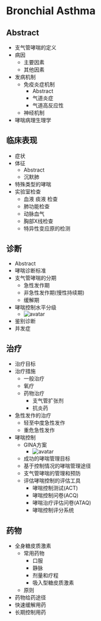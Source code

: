 # Bronchial Asthma

## Abstract
- 支气管哮喘的定义
- 病因
  - 主要因素
  - 其他因素
- 发病机制
  - 免疫炎症机制
    - Abstract
    - 气道炎症
    - 气道高反应性
  - 神经机制
- 哮喘病理生理学

## 临床表现
- 症状
- 体征
  - Abstract
  - 沉默肺
- 特殊类型的哮喘
- 实验室检查
  - 血液 痰液 检查
  - 肺功能检查
  - 动脉血气
  - 胸部X线检查
  - 特异性变应原的检测

## 诊断
- Abstract
- 哮喘诊断标准
- 支气管哮喘的分期  
  - 急性发作期
  - 非急性发作期(慢性持续期)
  - 缓解期
- 哮喘控制水平分级
  - ![avatar](https://dsm04pap003files.storage.live.com/y4mjBQv5SHybD2aZokME_wltue2jiTp9jir3WD7CIxrGxeoqimnGd6eEOjAi9eM4BWdPu3kbgKPgoNV2CIL6V-2x_uaDje-GOQGvLEJSSzEYoQF4w_-Ju5q4wxuP9ojWp4H9kBZbKRaBXpYeptf-tbyJq0r3RHuH0-nQRPJVVZHPhtXBOm6zY4seBqkNXeqyQSI?width=863&height=491&cropmode=none)
- 鉴别诊断  
- 并发症

## 治疗
- 治疗目标
- 治疗措施
  - 一般治疗
  - 氧疗
  - 药物治疗
    - 支气管扩张剂
    - 抗炎药
- 急性发作的治疗
  - 轻至中度急性发作
  - 重危急性发作
- 哮喘控制
  - GINA方案
    - ![avatar](https://dsm04pap003files.storage.live.com/y4mZW6NSazsbMqECxbxGS2YiZtNhhbyJopjibs9tyhwH1E2Se1yewHkrz9RSe8uhMoZ_EUOuN8FC15VIaueo6uyCdQoDVeAbrBhsEUQWQHY493XnBaH_l7BYtYkJz6BHY7XzkrwwVB5ysxHO0cT656bWdkK_b7nU0V6x8DCGzzIKotvJ9ybk5XW2rBp7Wbl9S7Y?width=790&height=492&cropmode=none)
  - 成功的哮喘管理目标
  - 基于控制情况的哮喘管理途径
  - 支气管哮喘的管理和预防
  - 评估哮喘控制的评估工具
    - 哮喘控制测试(ACT)
    - 哮喘控制问卷(ACQ)
    - 哮喘治疗评估问卷(ATAQ)
    - 哮喘控制评分系统


## 药物
- 全身糖皮质激素
  - 常用药物
    - 口服
    - 静脉
    - 剂量和疗程
    - 吸入型糖皮质激素
  - 原则
- 药物给药途径
- 快速缓解用药
- 长期控制用药

